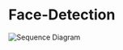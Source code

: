 # Face-Detection
![Sequence Diagram](https://user-images.githubusercontent.com/91606912/156934003-bfd8c916-2a44-42db-8837-fa008cde72fb.PNG)
